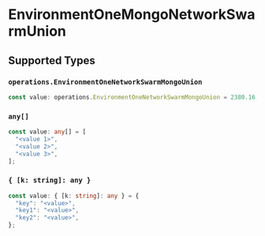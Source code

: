 # EnvironmentOneMongoNetworkSwarmUnion


## Supported Types

### `operations.EnvironmentOneNetworkSwarmMongoUnion`

```typescript
const value: operations.EnvironmentOneNetworkSwarmMongoUnion = 2380.16;
```

### `any[]`

```typescript
const value: any[] = [
  "<value 1>",
  "<value 2>",
  "<value 3>",
];
```

### `{ [k: string]: any }`

```typescript
const value: { [k: string]: any } = {
  "key": "<value>",
  "key1": "<value>",
  "key2": "<value>",
};
```

